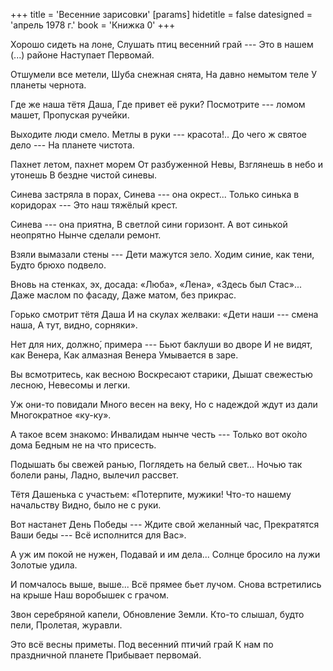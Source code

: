 +++
title = 'Весенние зарисовки'
[params]
  hidetitle = false
  datesigned = 'апрель 1978 г.'
  book = 'Книжка 0'
+++
<!-- Весенние зарисовки -->

Хорошо сидеть на лоне,
Слушать птиц весенний грай ---
Это в нашем (...) районе<!-- Замечание Ильи: что-то пропущено, исходя из размера -->
Наступает Первомай.

Отшумели все метели,
Шуба снежная снята,
На давно немытом теле
У планеты чернота.

Где же наша тётя Даша,
Где привет её руки?
Посмотрите --- ломом машет,
Пропуская ручейки.

Выходите люди смело.
Метлы в руки --- красота!..
До чего ж святое дело ---
На планете чистота.

Пахнет летом, пахнет морем
От разбуженной Невы,
Взглянешь в небо и утонешь
B бездне чистой синевы.

Синева застряла в порах,
Синева --- она окрест...
Только синька в коридорах ---
Это наш тяжёлый крест.

Синева --- она приятна,
В светлой сини горизонт.
А вот синькой неопрятно
Нынче сделали ремонт.

Взяли вымазали стены ---
Дети мажутся зело.
Ходим синие, как тени,
Будто брюхо подвело.

Вновь на стенках, эх, досада:
«Люба», «Лена», «Здесь был Стас»...
Даже маслом по фасаду,
Даже матом, без прикрас.

Горько смотрит тётя Даша
И на скулах желваки:
«Дети наши --- смена наша,
А тут, видно, сорняки».

Нет для них, должно&#x301;, примера ---
Бьют баклуши во дворе
И не видят, как Венера,
Как алмазная Венера
Умывается в заре.

Вы всмотритесь, как весною
Воскресают старики,
Дышат свежестью лесною,
Невесомы и легки.

Уж они-то повидали
Много весен на веку,
Но с надеждой ждут из дали
Многократное «ку-ку».

А такое всем знакомо:
Инвалидам нынче честь ---
Только вот око&#x301;ло дома
Бедным не на что присесть.

Подышать бы свежей ранью,
Поглядеть на белый свет...
Ночью так болели раны,
Ладно, вылечил рассвет.

Тётя Дашенька с участьем:
«Потерпите, мужики!
Что-то нашему начальству
Видно, было не с руки.

Вот настанет День Победы ---
Ждите свой желанный час,
Прекратятся Ваши беды ---
Всё исполнится для Вас».

А уж им покой не нужен,
Подавай и им дела...
Солнце бросило на лужи<!-- Вариант автора: сбросило -->
Золотые удила.

И помчалось выше, выше...
Всё прямее бьет лучом.
Снова встретились на крыше
Наш воробышек с грачом.

Звон серебряной капели,
Обновление Земли.
Кто-то слышал, будто пели,
Пролетая, журавли.

Это всё весны приметы.
Под весенний птичий грай
К нам по праздничной планете
Прибывает первомай.

<!-- апрель 1978 г. -->
<!-- Книжка 0 -->
<!-- Книжка 2 -->
